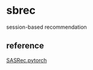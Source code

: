 # sbrec
session-based recommendation

## reference

[SASRec.pytorch](https://github.com/pmixer/SASRec.pytorch)
